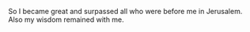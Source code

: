 So I became great and surpassed all who were before me in Jerusalem. Also my wisdom remained with me.

